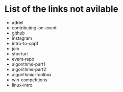 # List of the links not avilable

- adriel
- contributing-on-event
- github
- instagram
- intro-to-cpp1
- join
- shorturl
- event-repo
- algorithms-part1
- algorithms-part2
- algorithmic-toolbox
- win-competitions
- linux-intro
